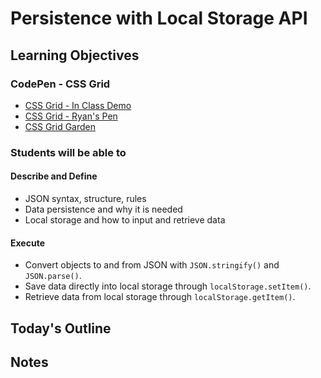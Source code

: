 # Persistence with Local Storage API

<!-- Description Here -->

## Learning Objectives

### CodePen - CSS Grid

- [CSS Grid - In Class Demo](https://codepen.io/arpatterson31/pen/OJxpgRv)
- [CSS Grid - Ryan's Pen](https://codepen.io/rkgallaway/pen/xxqPxmq)
- [CSS Grid Garden](https://cssgridgarden.com/)

### Students will be able to

#### Describe and Define

- JSON syntax, structure, rules
- Data persistence and why it is needed
- Local storage and how to input and retrieve data

#### Execute

- Convert objects to and from JSON with `JSON.stringify()` and `JSON.parse()`.
- Save data directly into local storage through `localStorage.setItem()`.
- Retrieve data from local storage through `localStorage.getItem()`.

## Today's Outline

<!-- To Be Completed By Instructor -->

## Notes
